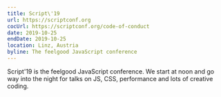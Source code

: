 ```yaml
---
title: Script\'19
url: https://scriptconf.org
cocUrl: https://scriptconf.org/code-of-conduct
date: 2019-10-25
endDate: 2019-10-25
location: Linz, Austria
byline: The feelgood JavaScript conference
---
```

Script'19 is the feelgood JavaScript conference. We start at noon and go way into the night for talks on JS, CSS, performance and lots of creative coding.
